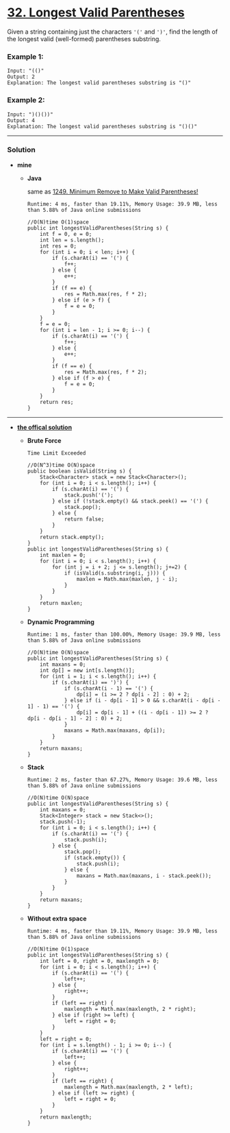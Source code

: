 # [32. Longest Valid Parentheses](https://leetcode.com/problems/longest-valid-parentheses/)

Given a string containing just the characters `'('` and `')'`, find the length of the longest valid (well-formed) parentheses substring.

### Example 1:
```
Input: "(()"
Output: 2
Explanation: The longest valid parentheses substring is "()"
```

### Example 2:
```
Input: ")()())"
Output: 4
Explanation: The longest valid parentheses substring is "()()"
```

---

### Solution
* **mine**
  * **Java**
    
    same as [1249. Minimum Remove to Make Valid Parentheses!](https://github.com/103style/LeetCode/blob/master/String/1249.%20Minimum%20Remove%20to%20Make%20Valid%20Parentheses.md)
   
    `Runtime: 4 ms, faster than 19.11%, Memory Usage: 39.9 MB, less than 5.88% of Java online submissions`
    ```
    //O(N)time O(1)space
    public int longestValidParentheses(String s) {
        int f = 0, e = 0;
        int len = s.length();
        int res = 0;
        for (int i = 0; i < len; i++) {
            if (s.charAt(i) == '(') {
                f++;
            } else {
                e++;
            }
            if (f == e) {
                res = Math.max(res, f * 2);
            } else if (e > f) {
                f = e = 0;
            }
        }
        f = e = 0;
        for (int i = len - 1; i >= 0; i--) {
            if (s.charAt(i) == '(') {
                f++;
            } else {
                e++;
            }
            if (f == e) {
                res = Math.max(res, f * 2);
            } else if (f > e) {
                f = e = 0;
            }
        }
        return res;
    }
    ```
  
---

* **[the offical solution](https://leetcode.com/problems/longest-valid-parentheses/solution/)**

  * **Brute Force**
    
    `Time Limit Exceeded`
    ```
    //O(N^3)time O(N)space
    public boolean isValid(String s) {
        Stack<Character> stack = new Stack<Character>();
        for (int i = 0; i < s.length(); i++) {
            if (s.charAt(i) == '(') {
                stack.push('(');
            } else if (!stack.empty() && stack.peek() == '(') {
                stack.pop();
            } else {
                return false;
            }
        }
        return stack.empty();
    }
    public int longestValidParentheses(String s) {
        int maxlen = 0;
        for (int i = 0; i < s.length(); i++) {
            for (int j = i + 2; j <= s.length(); j+=2) {
                if (isValid(s.substring(i, j))) {
                    maxlen = Math.max(maxlen, j - i);
                }
            }
        }
        return maxlen;
    }
    ```

  * **Dynamic Programming**
  
    `Runtime: 1 ms, faster than 100.00%, Memory Usage: 39.9 MB, less than 5.88% of Java online submissions`
    ```
    //O(N)time O(N)space
    public int longestValidParentheses(String s) {
        int maxans = 0;
        int dp[] = new int[s.length()];
        for (int i = 1; i < s.length(); i++) {
            if (s.charAt(i) == ')') {
                if (s.charAt(i - 1) == '(') {
                    dp[i] = (i >= 2 ? dp[i - 2] : 0) + 2;
                } else if (i - dp[i - 1] > 0 && s.charAt(i - dp[i - 1] - 1) == '(') {
                    dp[i] = dp[i - 1] + ((i - dp[i - 1]) >= 2 ? dp[i - dp[i - 1] - 2] : 0) + 2;
                }
                maxans = Math.max(maxans, dp[i]);
            }
        }
        return maxans;
    }
    ```
    
  * **Stack** 
  
    `Runtime: 2 ms, faster than 67.27%, Memory Usage: 39.6 MB, less than 5.88% of Java online submissions `
    ```
    //O(N)time O(N)space
    public int longestValidParentheses(String s) {
        int maxans = 0;
        Stack<Integer> stack = new Stack<>();
        stack.push(-1);
        for (int i = 0; i < s.length(); i++) {
            if (s.charAt(i) == '(') {
                stack.push(i);
            } else {
                stack.pop();
                if (stack.empty()) {
                    stack.push(i);
                } else {
                    maxans = Math.max(maxans, i - stack.peek());
                }
            }
        }
        return maxans;
    }
    ```
    
  * **Without extra space** 
  
    `Runtime: 4 ms, faster than 19.11%, Memory Usage: 39.9 MB, less than 5.88% of Java online submissions`
    ```
    //O(N)time O(1)space
    public int longestValidParentheses(String s) {
        int left = 0, right = 0, maxlength = 0;
        for (int i = 0; i < s.length(); i++) {
            if (s.charAt(i) == '(') {
                left++;
            } else {
                right++;
            }
            if (left == right) {
                maxlength = Math.max(maxlength, 2 * right);
            } else if (right >= left) {
                left = right = 0;
            }
        }
        left = right = 0;
        for (int i = s.length() - 1; i >= 0; i--) {
            if (s.charAt(i) == '(') {
                left++;
            } else {
                right++;
            }
            if (left == right) {
                maxlength = Math.max(maxlength, 2 * left);
            } else if (left >= right) {
                left = right = 0;
            }
        }
        return maxlength;
    }
    ```
